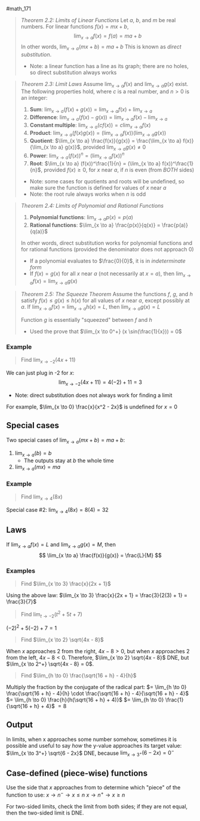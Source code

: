 #math_171 

> *Theorem 2.2: Limits of Linear Functions*
> Let $a$, $b$, and $m$ be real numbers. For linear functions $f(x) = mx + b$,
> $$ \lim_{x \to a} f(x) = f(a) = ma + b $$
> In other words, $\lim_{x \to a} (mx + b) = ma + b$
> This is known as *direct substitution*.
> - Note: a linear function has a line as its graph; there are no holes, so direct substitution always works


> *Theorem 2.3: Limit Laws*
> Assume $\lim_{x \to a} f(x)$ and $\lim_{x \to a} g(x)$ exist. The following properties hold, where $c$ is a real number, and $n > 0$ is an integer:
> 1. **Sum**: $\lim_{x \to a} (f(x) + g(x)) = \lim_{x \to a} f(x) + \lim_{x \to a}$
> 2. **Difference**: $\lim_{x \to a} (f(x) - g(x)) = \lim_{x \to a} f(x) - \lim_{x \to a}$
> 3. **Constant multiple**: $\lim_{x \to a} (cf(x)) = c \lim_{x \to a} f(x)$
> 4. **Product**: $\lim_{x \to a} (f(x)g(x)) = (\lim_{x \to a} f(x))(\lim_{x \to a} g(x))$
> 5. **Quotient**: $\lim_{x \to a} \frac{f(x)}{g(x)} = \frac{\lim_{x \to a} f(x)}{\lim_{x \to a} g(x)}$, provided $\lim_{x \to a} g(x) \neq 0$
> 6. **Power**: $\lim_{x \to a} (f(x))^n = (\lim_{x \to a} f(x))^n$
> 7. **Root**: $\lim_{x \to a} (f(x))^\frac{1}{n} = (\lim_{x \to a} f(x))^\frac{1}{n}$, provided $f(x) \geq 0$, for $x$ near $a$, if $n$ is even (from *BOTH* sides)
> - Note: some cases for quotients and roots will be undefined, so make sure the function is defined for values of $x$ near $a$
> - Note: the root rule always works when $n$ is odd

> *Theorem 2.4: Limits of Polynomial and Rational Functions*
> 1. **Polynomial functions**: $\lim_{x \to a} p(x) = p(a)$
> 2. **Rational functions**: $\lim_{x \to a} \frac{p(x)}{q(x)} = \frac{p(a)}{q(a)}$
> 
> In other words, direct substitution works for polynomial functions and for rational functions (provided the denominator does not approach 0)
> - If a polynomial evaluates to $\frac{0}{0}$, it is in *indeterminate form*
> - If $f(x) = g(x)$ for all $x$ near $a$ (not necessarily at $x = a$), then $\lim_{x \to a} f(x) = \lim_{x \to a} g(x)$

> *Theorem 2.5: The Squeeze Theorem*
> Assume the functions $f$, $g$, and $h$ satisfy $f(x) \leq g(x) \leq h(x)$ for all values of $x$ near $a$, except possibly at $a$.
> If $\lim_{x \to a} f(x) = \lim_{x \to a} h(x) = L$, then $\lim_{x \to a} g(x) = L$
> 
> Function $g$ is essentially "squeezed" between $f$ and $h$
> - Used the prove that $\lim_{x \to 0^+} (x \sin(\frac{1}{x})) = 0$

### Example

> Find $\lim_{x \to -2} (4x + 11)$

We can just plug in -2 for $x$:
$$ \lim_{x \to -2} (4x + 11) = 4(-2) + 11 = 3 $$

- Note: direct substitution does not always work for finding a limit

For example, $\lim_{x \to 0} \frac{x}{x^2 - 2x}$ is undefined for $x = 0$

## Special cases

Two special cases of $\lim_{x \to a} (mx + b) = ma + b$:

1. $\lim_{x \to a} (b) = b$
	- The outputs stay at $b$ the whole time
2. $\lim_{x \to a} (mx) = ma$

### Example

> Find $\lim_{x \to 4} (8x)$

Special case #2: $\lim_{x \to 4} (8x) = 8(4) = 32$

## Laws

If $\lim_{x \to a} f(x) = L$ and $\lim_{x \to a} g(x) = M$, then
$$ \lim_{x \to a} \frac{f(x)}{g(x)} = \frac{L}{M} $$

### Examples

> Find $\lim_{x \to 3} \frac{x}{2x + 1}$

Using the above law: $\lim_{x \to 3} \frac{x}{2x + 1} = \frac{3}{2(3) + 1} = \frac{3}{7}$

> Find $\lim_{t \to -2} (t^2 + 5t + 7)$

$(-2)^2 + 5(-2) + 7 = 1$

> Find $\lim_{x \to 2} \sqrt{4x - 8}$

When $x$ approaches 2 from the right, $4x - 8 > 0$, but when $x$ approaches 2 from the left, $4x - 8 < 0$. Therefore, $\lim_{x \to 2} \sqrt{4x - 8}$ DNE, but $\lim_{x \to 2^+} \sqrt{4x - 8} = 0$.

> Find $\lim_{h \to 0} \frac{\sqrt{16 + h} - 4}{h}$

Multiply the fraction by the conjugate of the radical part:
$= \lim_{h \to 0} \frac{\sqrt{16 + h} - 4}{h} \cdot \frac{\sqrt{16 + h} - 4}{\sqrt{16 + h} - 4}$
$= \lim_{h \to 0} \frac{h}{h(\sqrt{16 + h} + 4)}$
$= \lim_{h \to 0} \frac{1}{\sqrt{16 + h} + 4}$
$= 8$

## Output

In limits, when x approaches some number somehow, sometimes it is possible and useful to say *how* the y-value approaches its target value:
$\lim_{x \to 3^+} \sqrt{6 - 2x}$ DNE, because $\lim_{x \to 3^+} (6 - 2x) = 0^-$

## Case-defined (piece-wise) functions

Use the side that $x$ approaches from to determine which "piece" of the function to use:
$x \to n^- \rightarrow x \leq n$
$x \to n^+ \rightarrow x \geq n$

For two-sided limits, check the limit from both sides; if they are not equal, then the two-sided limit is DNE.